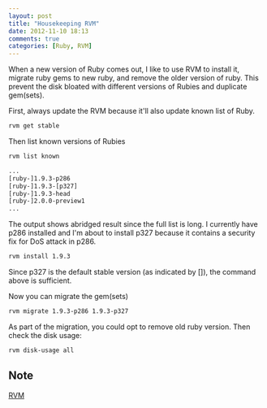 ```yaml
---
layout: post
title: "Housekeeping RVM"
date: 2012-11-10 18:13
comments: true
categories: [Ruby, RVM]
---
```


When a new version of Ruby comes out, I like to use RVM to install it, migrate ruby gems to new ruby, and remove the
older version of ruby.  This prevent the disk bloated with different versions of Rubies and duplicate gem(sets).

First, always update the RVM because it'll also update known list of Ruby.

``` bash
rvm get stable
```

Then list known versions of Rubies

``` bash
rvm list known

...
[ruby-]1.9.3-p286
[ruby-]1.9.3-[p327]
[ruby-]1.9.3-head
[ruby-]2.0.0-preview1
...
```

The output shows abridged result since the full list is long.  I currently have p286 installed and I'm about to install p327
because it contains a security fix for DoS attack in p286.

``` bash
rvm install 1.9.3
```

Since p327 is the default stable version (as indicated by []), the command above is sufficient.

Now you can migrate the gem(sets)

``` bash
rvm migrate 1.9.3-p286 1.9.3-p327
```

As part of the migration, you could opt to remove old ruby version.  Then check the disk usage:

``` bash
rvm disk-usage all
```

Note
----

[RVM](https://github.com/wayneeseguin/rvm)